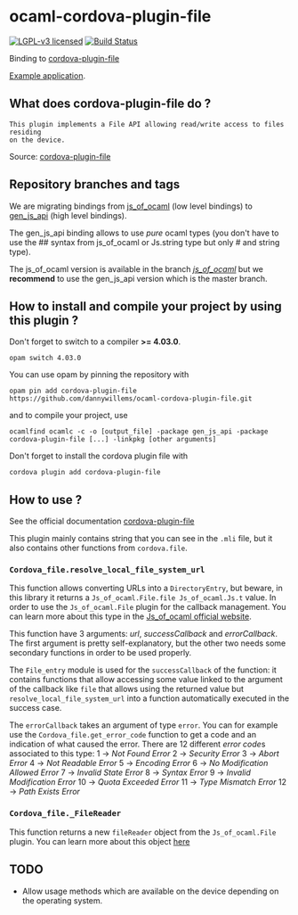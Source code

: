 # ocaml-cordova-plugin-file

[![LGPL-v3 licensed](https://img.shields.io/badge/license-LGPLv3-blue.svg)](https://raw.githubusercontent.com/dannywillems/ocaml-_update/README.md?pr=%2Fbesport%2Focaml-cordova-plugin-file%2Fpull%2F2cordova-plugin-file/master/LICENSE)
[![Build Status](https://travis-ci.org/dannywillems/ocaml-cordova-plugin-file.svg?branch=master)](https://travis-ci.org/dannywillems/ocaml-cordova-plugin-file)

Binding to
[cordova-plugin-file](https://github.com/apache/cordova-plugin-file)

[Example
application](https://github.com/dannywillems/ocaml-cordova-plugin-file-example).

## What does cordova-plugin-file do ?

```
This plugin implements a File API allowing read/write access to files residing
on the device.
```

Source: [cordova-plugin-file](https://github.com/apache/cordova-plugin-file)

## Repository branches and tags

We are migrating bindings from
[js_of_ocaml](https://github.com/ocsigen/js_of_ocaml) (low level bindings) to
[gen_js_api](https://github.com/lexifi/gen_js_api) (high level bindings).

The gen_js_api binding allows to use *pure* ocaml types (you don't have to use
the ## syntax from js_of_ocaml or Js.string type but only # and string type).

The js_of_ocaml version is available in the branch
[*js_of_ocaml*](https://github.com/dannywillems/ocaml-cordova-plugin-file/tree/js_of_ocaml)
but we **recommend** to use the gen_js_api version which is the master branch.

## How to install and compile your project by using this plugin ?

Don't forget to switch to a compiler **>= 4.03.0**.
```Shell
opam switch 4.03.0
```

You can use opam by pinning the repository with
```Shell
opam pin add cordova-plugin-file https://github.com/dannywillems/ocaml-cordova-plugin-file.git
```

and to compile your project, use
```Shell
ocamlfind ocamlc -c -o [output_file] -package gen_js_api -package cordova-plugin-file [...] -linkpkg [other arguments]
```

Don't forget to install the cordova plugin file with
```Shell
cordova plugin add cordova-plugin-file
```

## How to use ?

See the official documentation
[cordova-plugin-file](https://github.com/apache/cordova-plugin-file)

This plugin mainly contains string that you can see in the `.mli` file,
but it also contains other functions from `cordova.file`.

### `Cordova_file.resolve_local_file_system_url`

This function allows converting URLs into a `DirectoryEntry`, but
beware, in this library it returns a `Js_of_ocaml.File.file
Js_of_ocaml.Js.t` value. In order to use the `Js_of_ocaml.File` plugin for the
callback management. You can learn more about this type in the
[Js_of_ocaml official
website](https://ocsigen.org/js_of_ocaml/3.1.0/api/File).

This function have 3 arguments: *url*, *successCallback* and
*errorCallback*. The first argument is pretty self-explanatory, but the
other two needs some secondary functions in order to be used properly.

The `File_entry` module is used for the `successCallback` of the
function: it contains functions that allow accessing some value linked to
the argument of the callback like `file` that allows using the returned value
but `resolve_local_file_system_url` into a function
automatically executed in the success case.

The `errorCallback` takes an argument of type `error`. You can for
example use the `Cordova_file.get_error_code` function to get a code and
an indication of what caused the error. There are 12 different *error code*s
associated to this type:
           1 -> *Not Found Error*
           2 -> *Security Error*
           3 -> *Abort Error*
           4 -> *Not Readable Error*
           5 -> *Encoding Error*
           6 -> *No Modification Allowed Error*
           7 -> *Invalid State Error*
           8 -> *Syntax Error*
           9 -> *Invalid Modification Error*
           10 -> *Quota Exceeded Error*
           11 -> *Type Mismatch Error*
           12 -> *Path Exists Error*

### `Cordova_file._FileReader`
This function returns a new `fileReader` object from the
`Js_of_ocaml.File` plugin. You can learn more about this object
[here](https://ocsigen.org/js_of_ocaml/3.1.0/api/File.fileReader-c)

## TODO

* Allow usage methods which are available on the device depending on the
  operating system.
